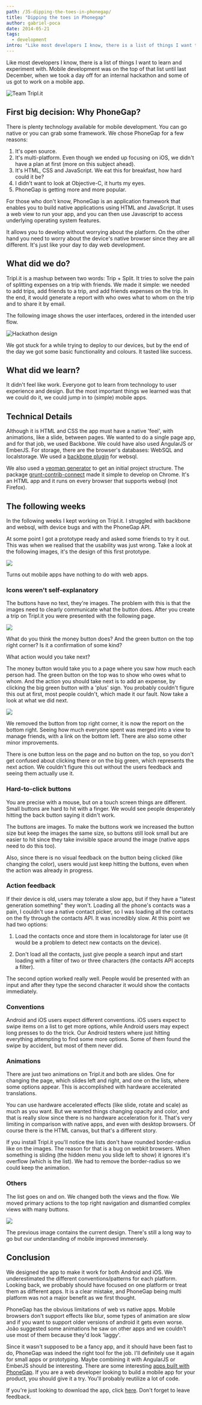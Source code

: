 ```yaml
---
path: /35-dipping-the-toes-in-phonegap/
title: "Dipping the toes in Phonegap"
author: gabriel-poca
date: 2014-05-21
tags:
  - development
intro: "Like most developers I know, there is a list of things I want to learn and experiment with. Mobile development was on the top of that list until last December, when we took a day off for an internal hackathon and some of us got to work on a mobile app."
---
```


Like most developers I know, there is a list of things I want to learn and experiment with. Mobile development was on the top of that list until last December, when we took a day off for an internal hackathon and some of us got to work on a mobile app.

![Team Tripl.it](https://dl.dropboxusercontent.com/u/4056020/phonegap/working.jpg)

## First big decision: Why PhoneGap?

There is plenty technology available for mobile development. You can go native or you can grab some framework. We chose PhoneGap for a few reasons:

1. It's open source.
2. It's multi-platform. Even though we ended up focusing on iOS, we didn't have a plan at first (more on this subject ahead).
3. It's HTML, CSS and JavaScript. We eat this for breakfast, how hard could it be?
4. I didn't want to look at Objective-C, it hurts my eyes.
5. PhoneGap is getting more and more popular.

For those who don't know, PhoneGap is an application framework that enables you to build native applications using HTML and JavaScript. It uses a web view to run your app, and you can then use Javascript to access underlying operating system features.

It allows you to develop without worrying about the platform. On the other hand you need to worry about the device's native browser since they are all different. It's just like your day to day web development.

## What did we do?

Tripl.it is a mashup between two words: Trip + Split. It tries to solve the pain of splitting expenses on a trip with friends. We made it simple: we needed to add trips, add friends to a trip, and add friends expenses on the trip. In the end, it would generate a report with who owes what to whom on the trip and to share it by email.

The following image shows the user interfaces, ordered in the intended user flow.

![Hackathon design](https://dl.dropboxusercontent.com/u/4056020/phonegap/first-flow.png)

We got stuck for a while trying to deploy to our devices, but by the end of the day we got some basic functionality and colours. It tasted like success. 

## What did we learn?

It didn't feel like work. Everyone got to learn from technology to user experience and design. But the most important things we learned was that we could do it, we could jump in to (simple) mobile apps.

## Technical Details

Although it is HTML and CSS the app must have a native 'feel', with animations, like a slide, between pages. We wanted to do a single page app, and for that job, we used Backbone. We could have also used AngularJS or EmberJS. For storage, there are the browser's databases: WebSQL and localstorage. We used a [backbone plugin](https://github.com/MarrLiss/backbone-websql) for websql.

We also used a [yeoman generator](https://github.com/hypermurea/generator-phonegap) to get an initial project structure. The package [grunt-contrib-connect](https://github.com/gruntjs/grunt-contrib-connect) made it simple to develop on Chrome. It's an HTML app and it runs on every browser that supports websql (not Firefox).

## The following weeks

In the following weeks I kept working on Tripl.it. I struggled with backbone and websql, with device bugs and with the PhoneGap API. 

At some point I got a prototype ready and asked some friends to try it out. This was when we realised that the usability was just wrong. Take a look at the following images, it's the design of this first prototype.

![](https://dl.dropboxusercontent.com/u/4056020/phonegap/Flow.png)

Turns out mobile apps have nothing to do with web apps.

### Icons weren't self-explanatory

The buttons have no text, they're images. The problem with this is that the images need to clearly communicate what the button does. After you create a trip on Tripl.it you were presented with the following page.

![](https://dl.dropboxusercontent.com/u/4056020/phonegap/old-timeline.png)

What do you think the money button does? And the green button on the top right corner? Is it a confirmation of some kind?

What action would you take next?

The money button would take you to a page where you saw how much each person had. The green button on the top was to show who owes what to whom. And the action you should take next is to add an expense, by clicking the big green button with a 'plus' sign. You probably couldn't figure this out at first, most people couldn't, which made it our fault. Now take a look at what we did next.

![](https://dl.dropboxusercontent.com/u/4056020/phonegap/last-main.png)

We removed the button from top right corner, it is now the report on the bottom right. Seeing how much everyone spent was merged into a view to manage friends, with a link on the bottom left. There are also some other minor improvements.

There is one button less on the page and no button on the top, so you don't get confused about clicking there or on the big green, which represents the next action. We couldn't figure this out without the users feedback and seeing them actually use it.

### Hard-to-click buttons

You are precise with a mouse, but on a touch screen things are different. Small buttons are hard to hit with a finger. We would see people desperately hitting the back button saying it didn't work.

The buttons are images. To make the buttons work we increased the button size but keep the images the same size, so buttons still look small but are easier to hit since they take invisible space around the image (native apps need to do this too).

Also, since there is no visual feedback on the button being clicked (like changing the color), users would just keep hitting the buttons, even when the action was already in progress.

### Action feedback

If their device is old, users may tolerate a slow app, but if they have a "latest generation something" they won't. Loading all the phone's contacts was a pain, I couldn't use a native contact picker, so I was loading all the contacts on the fly through the contacts API. It was incredibly slow. At this point we had two options:

1. Load the contacts once and store them in localstorage for later use (it would be a problem to detect new contacts on the device).

2. Don't load all the contacts, just give people a search input and start loading with a filter of two or three characters (the contacts API accepts a filter).

The second option worked really well. People would be presented with an input and after they type the second character it would show the contacts immediately.

### Conventions

Android and iOS users expect different conventions. iOS users expect to swipe items on a list to get more options, while Android users may expect long presses to do the trick. Our Android testers where just hitting everything attempting to find some more options. Some of them found the swipe by accident, but most of them never did.

### Animations

There are just two animations on Tripl.it and both are slides. One for changing the page, which slides left and right, and one on the lists, where some options appear. This is accomplished with hardware accelerated translations.

You can use hardware accelerated effects (like slide, rotate and scale) as much as you want. But we wanted things changing opacity and color, and that is really slow since there is no hardware acceleration for it. That's very limiting in comparison with native apps, and even with desktop browsers. Of course there is the HTML canvas, but that's a different story.

If you install Tripl.it you'll notice the lists don't have rounded border-radius like on the images. The reason for that is a bug on webkit browsers. When something is sliding (the hidden menu you slide left to show) it ignores it's overflow (which is the list). We had to remove the border-radius so we could keep the animation. 

### Others

The list goes on and on. We changed both the views and the flow. We moved primary actions to the top right navigation and dismantled complex views with many buttons.

![](https://dl.dropboxusercontent.com/u/4056020/phonegap/flow-last.png)

The previous image contains the current design. There's still a long way to go but our understanding of mobile improved immensely.

## Conclusion

We designed the app to make it work for both Android and iOS. We underestimated the different conventions/patterns for each platform. Looking back, we probably should have focused on one platform or treat them as different apps. It is a clear mistake, and PhoneGap being multi platform was not a major benefit as we first thought.

PhoneGap has the obvious limitations of web vs native apps. Mobile browsers don't support effects like blur, some types of animation are slow and if you want to support older versions of android it gets even worse. João suggested some animations he saw on other apps and we couldn't use most of them because they'd look 'laggy'.

Since it wasn't supposed to be a fancy app, and it should have been fast to do, PhoneGap was indeed the right tool for the job. I'll definitely use it again for small apps or prototyping. Maybe combining it with AngularJS or EmberJS should be interesting. There are some interesting [apps built with PhoneGap](https://phonegap.com/app/). If you are a web developer looking to build a mobile app for your product, you should give it a try. You'll probably reutilize a lot of code.

If you're just looking to download the app, click [here](https://www.tripl.it/). Don't forget to leave feedback.
